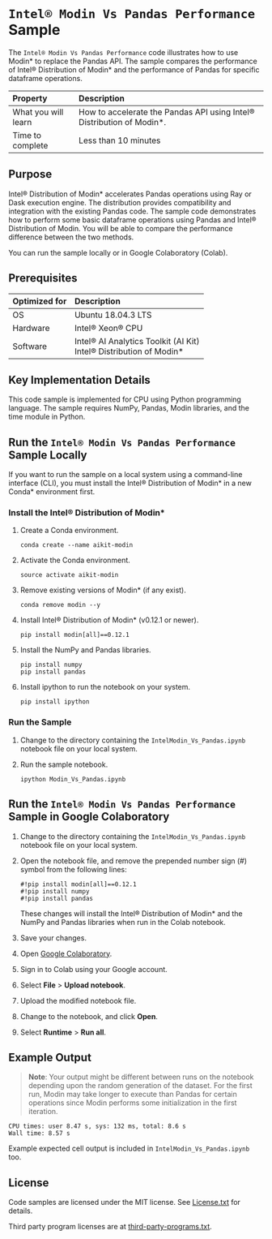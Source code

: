 # `Intel® Modin Vs Pandas Performance` Sample
The `Intel® Modin Vs Pandas Performance` code illustrates how to use Modin* to replace the Pandas API. The sample compares the performance of Intel® Distribution of Modin* and the performance of Pandas for specific dataframe operations.

| Property                       | Description
|:---                            |:---
| What you will learn            | How to accelerate the Pandas API using Intel® Distribution of Modin*.
| Time to complete               | Less than 10 minutes

## Purpose
Intel® Distribution of Modin* accelerates Pandas operations using Ray or Dask execution engine. The distribution provides compatibility and integration with the existing Pandas code. The sample code demonstrates how to perform some basic dataframe operations using Pandas and Intel® Distribution of Modin. You will be able to compare the performance difference between the two methods.

You can run the sample locally or in Google Colaboratory (Colab).

## Prerequisites
| Optimized for             | Description
|:---                       |:---
| OS                        | Ubuntu 18.04.3 LTS
| Hardware                  | Intel® Xeon® CPU
| Software                  | Intel® AI Analytics Toolkit (AI Kit) <br> Intel® Distribution of Modin*

## Key Implementation Details
This code sample is implemented for CPU using Python programming language. The sample requires NumPy, Pandas, Modin libraries, and the time module in Python.

## Run the `Intel® Modin Vs Pandas Performance` Sample Locally
If you want to run the sample on a local system using a command-line interface (CLI), you must install the Intel® Distribution of Modin* in a new Conda* environment first.

### Install the Intel® Distribution of Modin*
1. Create a Conda environment.
   ```
   conda create --name aikit-modin
   ```
2. Activate the Conda environment.
   ```
   source activate aikit-modin
   ```
3. Remove existing versions of Modin* (if any exist).
   ```
   conda remove modin --y
   ```
4. Install Intel® Distribution of Modin* (v0.12.1 or newer).
   ```
   pip install modin[all]==0.12.1
   ```
5. Install the NumPy and Pandas libraries.
   ```
   pip install numpy
   pip install pandas
   ```
6. Install ipython to run the notebook on your system.
   ```
   pip install ipython
   ```
### Run the Sample
1. Change to the directory containing the `IntelModin_Vs_Pandas.ipynb` notebook file on your local system.

2. Run the sample notebook.
   ```
   ipython Modin_Vs_Pandas.ipynb
   ```

## Run the `Intel® Modin Vs Pandas Performance` Sample in Google Colaboratory
1. Change to the directory containing the `IntelModin_Vs_Pandas.ipynb` notebook file on your local system.

2. Open the notebook file, and remove the prepended number sign (#) symbol from the following lines:
   ```
   #!pip install modin[all]==0.12.1
   #!pip install numpy
   #!pip install pandas
   ```
   These changes will install the Intel® Distribution of Modin* and the NumPy and Pandas libraries when run in the Colab notebook.

3. Save your changes.

4. Open [Google Colaboratory](https://colab.research.google.com/?utm_source=scs-index).

5. Sign in to Colab using your Google account.

6. Select **File** > **Upload notebook**.

7. Upload the modified notebook file.

8. Change to the notebook, and click **Open**.

9. Select **Runtime** > **Run all**.

## Example Output
>**Note**: Your output might be different between runs on the notebook depending upon the random generation of the dataset. For the first run, Modin may take longer to execute than Pandas for certain operations since Modin performs some initialization in the first iteration.
```
CPU times: user 8.47 s, sys: 132 ms, total: 8.6 s
Wall time: 8.57 s
```
Example expected cell output is included in `IntelModin_Vs_Pandas.ipynb` too.

## License
Code samples are licensed under the MIT license. See
[License.txt](https://github.com/oneapi-src/oneAPI-samples/blob/master/License.txt) for details.

Third party program licenses are at [third-party-programs.txt](https://github.com/oneapi-src/oneAPI-samples/blob/master/third-party-programs.txt).
